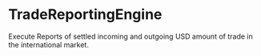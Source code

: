 # TradeReportingEngine
Execute Reports of settled incoming and outgoing USD amount of trade in the international market.
